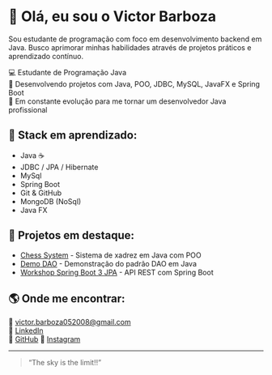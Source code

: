 # 👋 Olá, eu sou o Victor Barboza

Sou estudante de programação com foco em desenvolvimento backend em Java.
Busco aprimorar minhas habilidades através de projetos práticos e aprendizado contínuo.

💻 Estudante de Programação  Java  
🎯 Desenvolvendo projetos com Java, POO, JDBC, MySQL, JavaFX e Spring Boot  
🚀 Em constante evolução para me tornar um desenvolvedor Java profissional

## 🧠 Stack em aprendizado:
- Java ☕  
- JDBC / JPA / Hibernate  
- MySql
- Spring Boot  
- Git & GitHub
- MongoDB (NoSql)
- Java FX 

## 📂 Projetos em destaque:
- [Chess System](https://github.com/victorbarbozax/chess-system-java) - Sistema de xadrez em Java com POO  
- [Demo DAO](https://github.com/victorbarbozax/EmployeeSalaryAnalyzer) - Demonstração do padrão DAO em Java
- [Workshop Spring Boot 3 JPA](https://github.com/victorbarbozax/workshop-springboot3-jpa) - API REST com Spring Boot  

## 🌎 Onde me encontrar:
📧 victor.barboza052008@gmail.com  
💼 [LinkedIn](https://www.linkedin.com/in/victor-barboza-)  
🐙 [GitHub](https://github.com/victorbarbozax)
📸 [Instagram](https://www.instagram.com/victorbarbozax/)

---

> “The sky is the limit!!”
